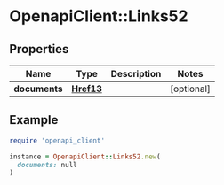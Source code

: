 # OpenapiClient::Links52

## Properties

| Name | Type | Description | Notes |
| ---- | ---- | ----------- | ----- |
| **documents** | [**Href13**](Href13.md) |  | [optional] |

## Example

```ruby
require 'openapi_client'

instance = OpenapiClient::Links52.new(
  documents: null
)
```

